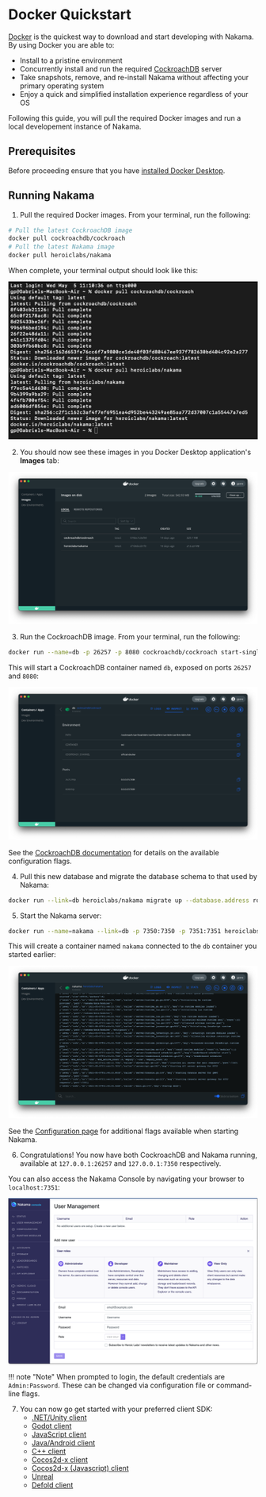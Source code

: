 # Docker Quickstart

[Docker](https://www.docker.com/) is the quickest way to download and start developing with Nakama. By using Docker you are able to:

* Install to a pristine environment
* Concurrently install and run the required [CockroachDB](https://www.cockroachlabs.com/) server
* Take snapshots, remove, and re-install Nakama without affecting your primary operating system
* Enjoy a quick and simplified installation experience regardless of your OS

Following this guide, you will pull the required Docker images and run a local developement instance of Nakama.

## Prerequisites

Before proceeding ensure that you have [installed Docker Desktop](https://docs.docker.com/get-docker/).

## Running Nakama

1. Pull the required Docker images. From your terminal, run the following:

```sh
# Pull the latest CockroachDB image
docker pull cockroachdb/cockroach
# Pull the latest Nakama image
docker pull heroiclabs/nakama
```

When complete, your terminal output should look like this:

![Pull docker images](images/docker-pull-result.png)

2. You should now see these images in you Docker Desktop application's **Images** tab:

![Docker Desktop images](images/docker-desktop-images.png)

3. Run the CockroachDB image. From your terminal, run the following:

```sh
docker run --name=db -p 26257 -p 8080 cockroachdb/cockroach start-single-node --insecure
```

This will start a CockroachDB container named `db`, exposed on ports `26257` and `8080`: 

![DB container](images/db-container.png)

See the [CockroachDB documentation](https://www.cockroachlabs.com/docs/v20.2/cockroach-start-single-node#security) for details on the available configuration flags.

4. Pull this new database and migrate the database schema to that used by Nakama:

```sh
docker run --link=db heroiclabs/nakama migrate up --database.address root@db:26257
```

5. Start the Nakama server:

```sh
docker run --name=nakama --link=db -p 7350:7350 -p 7351:7351 heroiclabs/nakama --database.address root@db:26257
```

This will create a container named `nakama` connected to the `db` container you started earlier:

![Nakama container](images/nakama-container.png)

See the [Configuration page](install-configuration.md) for additional flags available when starting Nakama.

6. Congratulations! You now have both CockroachDB and Nakama running, available at `127.0.0.1:26257` and `127.0.0.1:7350` respectively.

You can also access the Nakama Console by navigating your browser to `localhost:7351`:

![Nakama console](images/console.png)

!!! note "Note"
    When prompted to login, the default credentials are `Admin:Password`. These can be changed via configuration file or command-line flags.

7. You can now go get started with your preferred client SDK:
    * [.NET/Unity client](unity-client-guide.md)
    * [Godot client](godot-client-guide.md)
    * [JavaScript client](javascript-client-guide.md)
    * [Java/Android client](android-java-client-guide.md)
    * [C++ client](cpp-client-guide.md)
    * [Cocos2d-x client](cocos2d-x-client-guide.md)
    * [Cocos2d-x (Javascript) client](cocos2d-x-js-client-guide.md)
    * [Unreal](unreal-client-guide.md)
    * [Defold client](defold-client-guide.md)
    